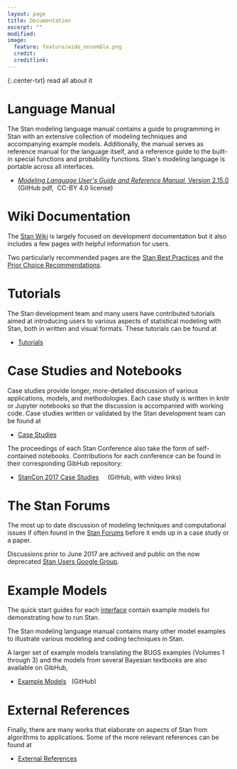 ```yaml
---
layout: page
title: Documentation
excerpt: ""
modified:
image:
  feature: feature/wide_ensemble.png
  credit:
  creditlink:
---
```


{:.center-txt}
read all about it

# Language Manual

The Stan modeling language manual contains a guide to programming in Stan
with an extensive collection of modeling techniques and accompanying example
models.  Additionally, the manual serves as reference manual for the language
itself, and a reference guide to the built-in special functions and probability
functions.  Stan's modeling language is portable across all interfaces.

* <p>
  <a href="https://github.com/stan-dev/stan/releases/download/v2.15.0/stan-reference-2.15.0.pdf"><i>Modeling Language User's Guide and Reference Manual</i>, Version 2.15.0</a>
  <br />
  <span class="note">(GitHub pdf,&nbsp; CC-BY 4.0 license)</span>
  </p>

# Wiki Documentation

The [Stan Wiki](https://github.com/stan-dev/stan/wiki) is largely focused
on development documentation but it also includes a few pages with helpful
information for users.

Two particularly recommended pages are the [Stan Best Practices](https://github.com/stan-dev/stan/wiki/Stan-Best-Practices)
and the [Prior Choice Recommendations](https://github.com/stan-dev/stan/wiki/Prior-Choice-Recommendations).

# Tutorials

The Stan development team and many users have contributed tutorials aimed at introducing users to various aspects of statistical modeling with Stan, both
in written and visual formats.  These tutorials can be found at

* <p><a href="/users/documentation/tutorials.html">Tutorials</a></p>

# Case Studies and Notebooks

Case studies provide longer, more-detailed discussion of various
applications, models, and methodologies.  Each case study is written
in knitr or Jupyter notebooks so that the discussion is accompanied
with working code.  Case studies written or validated by the Stan
development team can be found at

* <p><a href="/users/documentation/case-studies.html">
  Case Studies</a></p>

The proceedings of each Stan Conference also take the form of
self-contained notebooks.  Contributions for each conference can
be found in their corresponding GibHub repository:

* <p>
  <a href="https://github.com/stan-dev/stancon_talks">StanCon 2017 Case Studies</a> &nbsp; &nbsp; <span class="note">(GitHub, with video links)</span>
  </p>

# The Stan Forums

The most up to date discussion of modeling techniques and computational
issues if often found in the [Stan Forums](http://discourse.mc-stan.org/)
before it ends up in a case study or a paper.  

Discussions prior to June 2017 are achived and public on the now deprecated
<a href="https://groups.google.com/forum/?fromgroups#!forum/stan-users">Stan Users Google Group</a>.

# Example Models

The quick start guides for each [interface](/users/interfaces/) contain
example models for demonstrating how to run Stan.

The Stan modeling language manual contains many other model examples to
illustrate various modeling and coding techniques in Stan.

A larger set of example models translating the BUGS examples (Volumes
1 through 3) and the models from several Bayesian textbooks are also
available on GibHub,

* <p>
  <a href="https://github.com/stan-dev/example-models/wiki">Example Models</a>
  &nbsp; <span class="note">(GitHub)</span>
  </p>

# External References

Finally, there are many works that elaborate on aspects of Stan from
algorithms to applications.  Some of the more relevant references can be
found at

* <p><a href="/users/documentation/external.html">External References</a></p>
